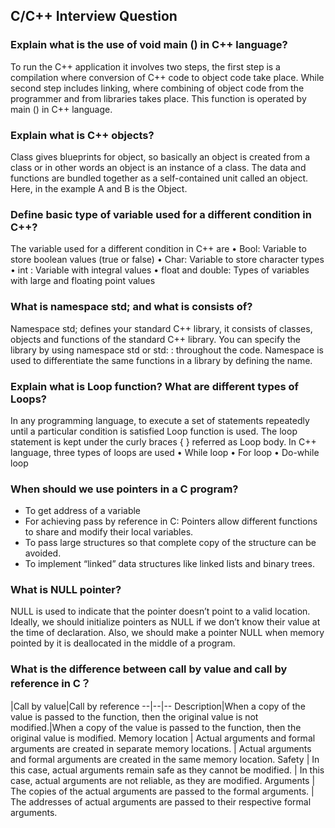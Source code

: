 ## C/C++ Interview Question

### Explain what is the use of void main () in C++ language?
To run the C++ application it involves two steps, the first step is a compilation where conversion of C++ code to object code take place. While second step includes linking, where combining of object code from the programmer and from libraries takes place. This function is operated by main () in C++ language.

### Explain what is C++ objects?
Class gives blueprints for object, so basically an object is created from a class or in other words an object is an instance of a class. The data and functions are bundled together as a self-contained unit called an object. Here, in the example A and B is the Object.

### Define basic type of variable used for a different condition in C++?
The variable used for a different condition in C++ are
• Bool: Variable to store boolean values (true or false)
• Char: Variable to store character types
• int : Variable with integral values
• float and double: Types of variables with large and floating point values

### What is namespace std; and what is consists of?
Namespace std; defines your standard C++ library, it consists of classes, objects and functions of the standard C++ library. You can specify the library by using namespace std or std: : throughout the code. Namespace is used to differentiate the same functions in a library by defining the name.

### Explain what is Loop function? What are different types of Loops?
In any programming language, to execute a set of statements repeatedly until a particular condition is satisfied Loop function is used. The loop statement is kept under the curly braces { } referred as Loop body.
In C++ language, three types of loops are used
• While loop
• For loop
• Do-while loop

### When should we use pointers in a C program?
* To get address of a variable
* For achieving pass by reference in C: Pointers allow different functions to share and modify their local variables.
* To pass large structures so that complete copy of the structure can be avoided.
* To implement “linked” data structures like linked lists and binary trees.

### What is NULL pointer?
NULL is used to indicate that the pointer doesn’t point to a valid location. Ideally, we should initialize pointers as NULL if we don’t know their value at the time of declaration. Also, we should make a pointer NULL when memory pointed by it is deallocated in the middle of a program.

### What is the difference between call by value and call by reference in C？

|Call by value|Call by reference
--|--|--
Description|When a copy of the value is passed to the function, then the original value is not modified.|When a copy of the value is passed to the function, then the original value is modified.
Memory location  |  Actual arguments and formal arguments are created in separate memory locations.   | Actual arguments and formal arguments are created in the same memory location.
Safety   | In this case, actual arguments remain safe as they cannot be modified.   | In this case, actual arguments are not reliable, as they are modified.
Arguments  |  The copies of the actual arguments are passed to the formal arguments.  |  The addresses of actual arguments are passed to their respective formal arguments.
